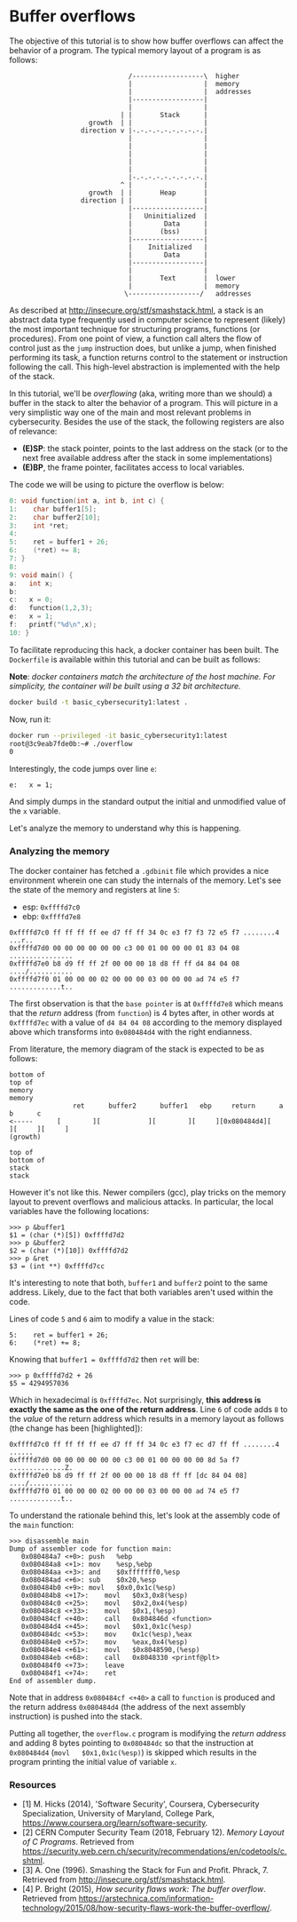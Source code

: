 # Buffer overflows

The objective of this tutorial is to show how buffer overflows can affect the behavior of a program. The typical memory layout of a program is as follows:
```
                              /------------------\  higher
                              |                  |  memory
                              |                  |  addresses
                              |------------------|
                              |                  |
                            | |       Stack      |
                    growth  | |                  |
                  direction v |-.-.-.-.-.-.-.-.-.|
                              |                  |
                              |                  |
                              |                  |
                              |                  |
                              |                  |
                              |-.-.-.-.-.-.-.-.-.|
                            ^ |                  |
                    growth  | |       Heap       |
                  direction | |                  |
                              |------------------|
                              |   Uninitialized  |
                              |        Data      |
                              |       (bss)      |
                              |------------------|
                              |    Initialized   |
                              |        Data      |
                              |------------------|
                              |                  |  
                              |       Text       |  lower
                              |                  |  memory
                             \------------------/   addresses
```

As described at http://insecure.org/stf/smashstack.html, a stack is an abstract data type frequently used in computer science to represent (likely) the most important technique for structuring programs, functions (or procedures). From one point of view, a function call alters the flow of control just as the `jump` instruction does, but unlike a jump, when finished performing its task, a function returns control to the  statement or instruction following the call. This high-level abstraction is implemented with the help of the stack.

In this tutorial, we'll be *overflowing* (aka, writing more than we should) a buffer in the stack to alter the behavior of a program. This will picture in a very simplistic way one of the main and most relevant problems in cybersecurity. Besides the use of the stack, the following registers are also of relevance:

- **(E)SP**: the stack pointer, points to the last address on the stack (or  to the next free available address after the stack in some implementations)
- **(E)BP**, the frame pointer, facilitates access to local variables.

The code we will be using to picture the overflow is below:
```C
0: void function(int a, int b, int c) {
1:    char buffer1[5];
2:    char buffer2[10];
3:    int *ret;
4:
5:    ret = buffer1 + 26;
6:    (*ret) += 8;
7: }
8:
9: void main() {
a:   int x;
b:
c:   x = 0;
d:   function(1,2,3);
e:   x = 1;
f:   printf("%d\n",x);
10: }
```

To facilitate reproducing this hack, a docker container has been built. The `Dockerfile` is available within this tutorial and can be built as follows:

**Note**: *docker containers match the architecture of the host machine. For simplicity, the container will be built using a 32 bit architecture.*

```bash
docker build -t basic_cybersecurity1:latest .
```

Now, run it:
```bash
docker run --privileged -it basic_cybersecurity1:latest
root@3c9eab7fde0b:~# ./overflow
0
```

Interestingly, the code jumps over line `e`:
```
e:   x = 1;
```
And simply dumps in the standard output the initial and unmodified value of the `x` variable.

Let's analyze the memory to understand why this is happening.

### Analyzing the memory
The docker container has fetched a `.gdbinit` file which provides a nice environment wherein one can study the internals of the memory. Let's see the state of the memory and registers at line `5`:
- esp: `0xffffd7c0`
- ebp: `0xffffd7e8`

```
0xffffd7c0 ff ff ff ff ee d7 ff ff 34 0c e3 f7 f3 72 e5 f7 ........4 ...r..
0xffffd7d0 00 00 00 00 00 00 c3 00 01 00 00 00 01 83 04 08 ................
0xffffd7e0 b8 d9 ff ff 2f 00 00 00 18 d8 ff ff d4 84 04 08 ..../...........
0xffffd7f0 01 00 00 00 02 00 00 00 03 00 00 00 ad 74 e5 f7 .............t..
```

The first observation is that the `base pointer` is at `0xffffd7e8` which means that the *return* address (from `function`) is 4 bytes after, in other words at `0xffffd7ec` with a value of `d4 84 04 08` according to the memory displayed above which transforms into `0x080484d4` with the right endianness.

From literature, the memory diagram of the stack is expected to be as follows:
```
bottom of                                                                             top of
memory                                                                                memory
                ret      buffer2      buffer1   ebp     return      a      b      c
<-----      [        ][            ][        ][     ][0x080484d4][     ][     ][     ]
(growth)

top of                                                                               bottom of
stack                                                                                   stack
```
However it's not like this. Newer compilers (gcc), play tricks on the memory layout to prevent overflows and malicious attacks. In particular, the local variables have the following locations:
```
>>> p &buffer1
$1 = (char (*)[5]) 0xffffd7d2
>>> p &buffer2
$2 = (char (*)[10]) 0xffffd7d2
>>> p &ret
$3 = (int **) 0xffffd7cc
```

It's interesting to note that both, `buffer1` and `buffer2` point to the same address. Likely, due to the fact that both variables aren't used within the code.

Lines of code `5` and `6` aim to modify a value in the stack:
```
5:    ret = buffer1 + 26;
6:    (*ret) += 8;
```
Knowing that `buffer1 = 0xffffd7d2` then `ret` will be:
```
>>> p 0xffffd7d2 + 26
$5 = 4294957036
```
Which in hexadecimal is `0xffffd7ec`. Not surprisingly, **this address is exactly the same as the one of the return address**. Line `6` of code adds `8` to the *value* of the return address which results in a memory layout as follows (the change has been [highlighted]):
```
0xffffd7c0 ff ff ff ff ee d7 ff ff 34 0c e3 f7 ec d7 ff ff ........4 ......
0xffffd7d0 00 00 00 00 00 00 c3 00 01 00 00 00 00 8d 5a f7 ..............Z.
0xffffd7e0 b8 d9 ff ff 2f 00 00 00 18 d8 ff ff [dc 84 04 08] ..../...........
0xffffd7f0 01 00 00 00 02 00 00 00 03 00 00 00 ad 74 e5 f7 .............t..
```

To understand the rationale behind this, let's look at the assembly code of the `main` function:
```
>>> disassemble main
Dump of assembler code for function main:
   0x080484a7 <+0>:	push   %ebp
   0x080484a8 <+1>:	mov    %esp,%ebp
   0x080484aa <+3>:	and    $0xfffffff0,%esp
   0x080484ad <+6>:	sub    $0x20,%esp
   0x080484b0 <+9>:	movl   $0x0,0x1c(%esp)
   0x080484b8 <+17>:	movl   $0x3,0x8(%esp)
   0x080484c0 <+25>:	movl   $0x2,0x4(%esp)
   0x080484c8 <+33>:	movl   $0x1,(%esp)
   0x080484cf <+40>:	call   0x804846d <function>
   0x080484d4 <+45>:	movl   $0x1,0x1c(%esp)
   0x080484dc <+53>:	mov    0x1c(%esp),%eax
   0x080484e0 <+57>:	mov    %eax,0x4(%esp)
   0x080484e4 <+61>:	movl   $0x8048590,(%esp)
   0x080484eb <+68>:	call   0x8048330 <printf@plt>
   0x080484f0 <+73>:	leave  
   0x080484f1 <+74>:	ret    
End of assembler dump.
```

Note that in address `0x080484cf <+40>` a call to `function` is produced and the return address `0x080484d4` (the address of the next assembly instruction) is pushed into the stack.

Putting all together, the `overflow.c` program is modifying the *return address* and adding 8 bytes pointing to `0x080484dc` so that the instruction at `0x080484d4` (`movl   $0x1,0x1c(%esp)`) is skipped which results in the program printing the initial value of variable `x`.

### Resources

- [1] M. Hicks (2014), 'Software Security', Coursera, Cybersecurity Specialization, University of Maryland, College Park, <https://www.coursera.org/learn/software-security>.
- [2] CERN Computer Security Team (2018, February 12). *Memory Layout of C Programs*. Retrieved from https://security.web.cern.ch/security/recommendations/en/codetools/c.shtml.
- [3] A. One (1996). Smashing the Stack for Fun and Profit. Phrack, 7. Retrieved from http://insecure.org/stf/smashstack.html.
- [4] P. Bright (2015), *How security flaws work: The buffer overflow*. Retrieved from https://arstechnica.com/information-technology/2015/08/how-security-flaws-work-the-buffer-overflow/.
